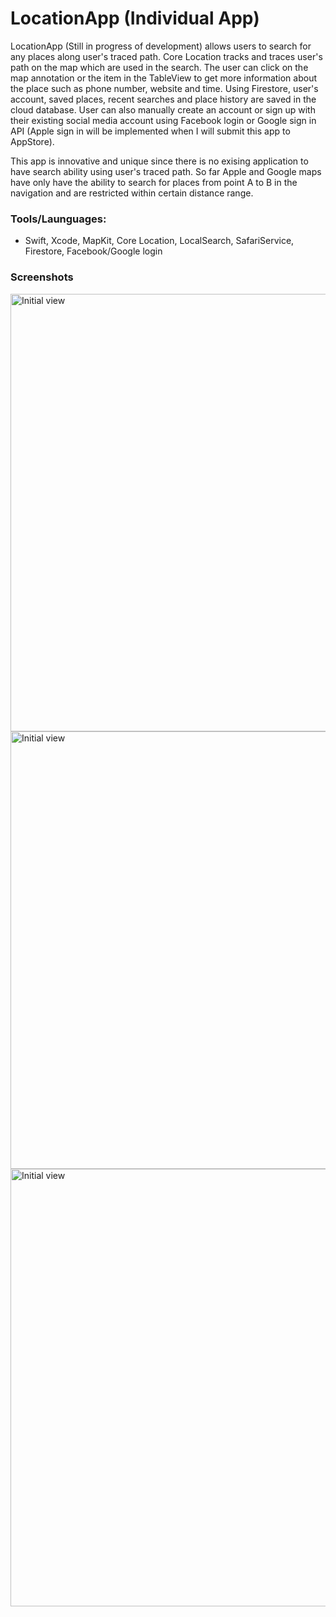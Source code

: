 # LocationApp (Individual App)
LocationApp (Still in progress of development) allows users to search for any places along user's traced path. Core Location tracks and traces user's path on the map which are used in the search. The user can click on the map annotation or the item in the TableView to get more information about the place such as phone number, website and time. Using Firestore, user's account, saved places, recent searches and place history are saved in the cloud database. User can also manually create an account or sign up with their existing social media account using Facebook login or Google sign in API (Apple sign in will be implemented when I will submit this app to AppStore).

This app is innovative and unique since there is no exising application to have search ability using user's traced path. So far Apple and Google maps have only have the ability to search for places from point A to B in the navigation and are restricted within certain distance range.

### Tools/Launguages:

* Swift, Xcode, MapKit, Core Location, LocalSearch, SafariService, Firestore, Facebook/Google login

### Screenshots

<div>
<img src="https://github.com/jykelly2/LocationApp/tree/master/app-screenshots/6.5-inch%20Screenshot%201.jpg" height="700" width="700"alt="Initial view">
<img src="https://github.com/jykelly2/LocationApp/tree/master/app-screenshots/6.5-inch%20Screenshot%202.jpg" height="700" width="700"alt="Initial view">
<div>
  
<div>
<img src="https://github.com/jykelly2/LocationApp/tree/master/app-screenshots/6.5-inch%20Screenshot%202.jpg" height="700" width="700"alt="Initial view">
<div>
